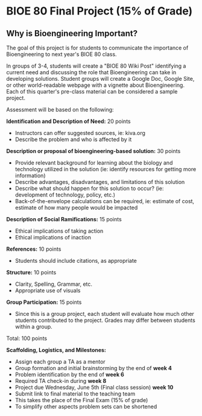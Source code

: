 # BIOE 80 Final Project (15% of Grade)
## Why is Bioengineering Important?

The goal of this project is for students to communicate the importance of Bioengineering to next year's BIOE 80 class.

In groups of 3-4, students will create a "BIOE 80 Wiki Post" identifying a current need and discussing the role that Bioengineering can take in developing solutions.
Student groups will create a Google Doc, Google Site, or other world-readable webpage with a vignette about Bioengineering.
Each of this quarter's pre-class material can be considered a sample project.

Assessment will be based on the following:

**Identification and Description of Need:** 20 points
* Instructors can offer suggested sources, ie: kiva.org
* Describe the problem and who is affected by it

**Description or proposal of bioengineering-based solution:** 30 points
* Provide relevant background for learning about the biology and technology utilized in the solution (ie: identify resources for getting more information)
* Describe advantages, disadvantages, and limitations of this solution
* Describe what should happen for this solution to occur? (ie: development of technology, policy, etc.)
* Back-of-the-envelope calculations can be required, ie: estimate of cost, estimate of how many people would be impacted

**Description of Social Ramifications:** 15 points
* Ethical implications of taking action
* Ethical implications of inaction

**References:** 10 points
* Students should include citations, as appropriate

**Structure:** 10 points
* Clarity, Spelling, Grammar, etc.
* Appropriate use of visuals

**Group Participation:** 15 points
* Since this is a group project, each student will evaluate how much other students contributed to the project. 
Grades may differ between students within a group.

Total: 100 points

**Scaffolding, Logistics, and Milestones:**
* Assign each group a TA as a mentor
* Group formation and initial brainstorming by the end of **week 4**
* Problem identification by the end of **week 6**
* Required TA check-in during **week 8** 
* Project due Wednesday, June 5th (Final class session) **week 10** 
* Submit link to final material to the teaching team
* This takes the place of the Final Exam (15% of grade)
* To simplify other aspects problem sets can be shortened
